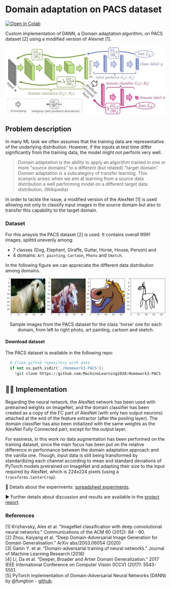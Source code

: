# Domain adaptation on PACS dataset

[![Open In Colab](https://colab.research.google.com/assets/colab-badge.svg)](https://colab.research.google.com/drive/1d05ErjIoe4qO3AH9x9qO6YIi_XcV1paT?usp=sharing)

Custom implementation of DANN, a Domain adaptation algorithm, on PACS dataset [2] using a modified version of Alexnet [1]. 

![Network architecure](/images/dann_architecture.jpg)

## Problem description
In many ML task we often assumes that the training data are representative of the underlying distribution. However, if the inputs at test time differ
significantly from the training data, the model might not perform very well. 

> Domain adaptation is the ability to apply an algorithm trained in one or more "source domains" to a different (but related) "target domain". Domain adaptation is a subcategory of transfer learning. This scenario arises when we aim at learning from a source data distribution a well performing model on a different target data distribution. (Wikipedia)

In order to tackle the issue, a modified version of the AlexNet [1] is used allowing not only to classify input images in the source domain but also to transfer this capability to the target domain. 

### Dataset
For this anaysis the PACS dataset [2] is used. It contains overall 9991 images, splittd unevenly among:
- 7 classes (Dog, Elephant, Giraffe, Guitar, Horse, House, Person) and 
- 4 domains: `Art painting`, `Cartoon`, `Photo` and `Sketch`.

In the following figure we can appreciate the different data distribution among domains.

![example](/images/example_PACSdata_horse.jpg)
<p align = "center">
Sample images from the PACS dataset for the class 'horse' one for each domain, from left to right photo, art painting, cartoon and sketch.
</p>

#### Download dataset

The PACS dataset is available in the following repo:
```python
  # Clone github repository with data
  if not os.path.isdir('./Homework3-PACS'):
    !git clone https://github.com/MachineLearning2020/Homework3-PACS
```

## 👨‍💻 Implementation 
Regarding the neural network, the AlexNet network has been used with pretrained weights on ImageNet, and the domain classifier has been created as a copy of the FC part of AlexNet (with only two output neurons) attached at the end of the feature extractor (after the pooling layer). The domain classifier has also been initialized with the same weights as the AlexNet Fully Connected part, except for the output layer.

For easiness, in this work no data augmentation has been performed on the training dataset, since the main focus has been put on the relative difference in performance between the domain adaptation approach and the vanilla one. Though, input data is still being transformed by standardizing each channel according to mean and standard deviations of PyTorch models pretrained on ImageNet and adapting their size to the input required by AlexNet, which is 224x224 pixels (using a `transforms.CenterCrop`).

🔗 Details about the experiments: [spreadsheet experiments](https://docs.google.com/spreadsheets/d/1uLhNkXpfvKClKMzDB2up0mOgv7D9yjEpBaQuIOw4xbw).

▶ Further details about discussion and results are available in the [project report](./report.pdf).

### References

[1] Krizhevsky, Alex et al. “ImageNet classification with deep convolutional neural networks.” Communications of the ACM 60 (2012): 84 - 90.<br>
[2] Zhou, Kaiyang et al. “Deep Domain-Adversarial Image Generation for Domain Generalisation.” ArXiv abs/2003.06054 (2020)<br>
[3] Ganin Y. et al. “Domain-adversarial training of neural networks.” Journal of Machine Learning Research (2016)<br>
[4] Li, Da et al. “Deeper, Broader and Artier Domain Generalization.” 2017 IEEE International Conference on Computer Vision (ICCV) (2017): 5543-5551.<br>
[5] PyTorch implementation of Domain-Adversarial Neural Networks (DANN) by @fungtion - [github](https://github.com/fungtion/DANN).

